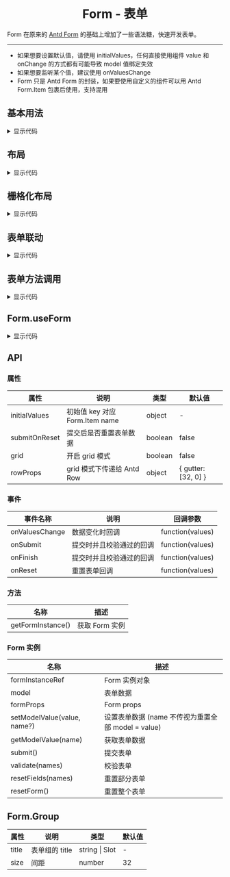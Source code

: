 <h1 align="center">
Form - 表单
</h1>

Form 在原来的 [Antd Form](https://www.antdv.com/components/form-cn) 的基础上增加了一些语法糖，快速开发表单。

---

- 如果想要设置默认值，请使用 initialValues，任何直接使用组件 value 和 onChange 的方式都有可能导致 model 值绑定失效
- 如果想要监听某个值，建议使用 onValuesChange
- Form 只是 Antd Form 的封装，如果要使用自定义的组件可以用 Antd Form.Item 包裹后使用，支持混用

<script setup>
import { defineAsyncComponent } from 'vue';
import '../packages/style.css';

const FormDemo1 = defineAsyncComponent(() => {
  return import('../demos/form/demo-1')
});
const FormDemo2 = defineAsyncComponent(() => {
  return import('../demos/form/demo-2')
});
const FormDemo3 = defineAsyncComponent(() => {
  return import('../demos/form/demo-3')
});
const FormDemo4 = defineAsyncComponent(() => {
  return import('../demos/form/demo-4')
});
const FormDemo5 = defineAsyncComponent(() => {
  return import('../demos/form/demo-5')
});
const FormDemo6 = defineAsyncComponent(() => {
  return import('../demos/form/demo-6')
})
</script>

## 基本用法

<ClientOnly>
<FormDemo1></FormDemo1>
</ClientOnly>

<details>
<summary>显示代码</summary>

<<< @/demos/form/demo-1.jsx

</details>

## 布局

<ClientOnly>
<FormDemo2></FormDemo2>
</ClientOnly>

<details>
<summary>显示代码</summary>

<<< @/demos/form/demo-2.jsx

</details>

## 栅格化布局

<ClientOnly>
<FormDemo3></FormDemo3>
</ClientOnly>

<details>
<summary>显示代码</summary>

<<< @/demos/form/demo-3.jsx

</details>

## 表单联动

<ClientOnly>
<FormDemo4></FormDemo4>
</ClientOnly>

<details>
<summary>显示代码</summary>

<<< @/demos/form/demo-4.jsx

</details>

## 表单方法调用

<ClientOnly>
<FormDemo5></FormDemo5>
</ClientOnly>

<details>
<summary>显示代码</summary>

<<< @/demos/form/demo-5.jsx

</details>

## Form.useForm

<ClientOnly>
<FormDemo6></FormDemo6>
</ClientOnly>

<details>
<summary>显示代码</summary>

<<< @/demos/form/demo-6.jsx

</details>

## API

### 属性

| 属性            | 说明                        | 类型      | 默认值                  |
|---------------|---------------------------|---------|----------------------|
| initialValues | 初始值 key 对应 Form.Item name | object  | -                    |
| submitOnReset | 提交后是否重置表单数据               | boolean | false                |
| grid          | 开启 grid 模式                | boolean | false                |
| rowProps      | grid 模式下传递给 Antd Row      | object  | { gutter: \[32, 0] } |

### 事件

| 事件名称           | 说明           | 回调参数             |
|----------------|--------------|------------------|
| onValuesChange | 数据变化时回调      | function(values) |
| onSubmit       | 提交时并且校验通过的回调 | function(values) |
| onFinish       | 提交时并且校验通过的回调 | function(values) |
| onReset        | 重置表单回调       | function(values) |

### 方法

| 名称                | 描述         |
|-------------------|------------|
| getFormInstance() | 获取 Form 实例 |

### Form 实例

| 名称                          | 描述                                   |
|-----------------------------|--------------------------------------|
| formInstanceRef             | Form 实例对象                            |
| model                       | 表单数据                                 |
| formProps                   | Form props                           |
| setModelValue(value, name?) | 设置表单数据 (name 不传视为重置全部 model = value) |
| getModelValue(name)         | 获取表单数据                               |
| submit()                    | 提交表单                                 |
| validate(names)             | 校验表单                                 |
| resetFields(names)          | 重置部分表单                               |
| resetForm()                 | 重置整个表单                               |

## Form.Group

| 属性    | 说明         | 类型             | 默认值 |
|-------|------------|----------------|-----|
| title | 表单组的 title | string \| Slot | -   |
| size  | 间距         | number         | 32  |

